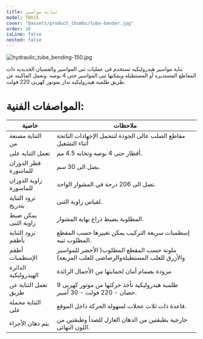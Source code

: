 ```yaml
---
title: ثناية مواسير
model: TB015
cover: "@assets/product_thumbs/tube-bender.jpg"
order: 30
isLine: false
nested: false
---
```


![hydraulic_tube_bending-150.jpg](@assets/article_images/tube-bender/hydraulic_tube_bending-150.jpg)

ثناية مواسير هيدروليكيه تستخدم فى عمليات ثنى المواسير والقضبان الحديديه ذات المقاطع المستديره أو المستطيله ويمكنها ثنى المواسير حتى 4 بوصه .وتعمل الماكينه عن طريق طلمبة هيدروليكيه تدار بموتور كهربى 220 فولت.

# المواصفات الفنية:

| خاصية                  | ملاحظات                                                                                  |
| ---------------------- | ---------------------------------------------------------------------------------------- |
| الثناية مصنعة من       | مقاطع الصلب عالى الجودة لتتحمل الإجهادات الناتجة أثناء التشغيل                           |
| تعمل الثنايه على       | أقطار حتى 4 بوصه وتخانه 4.5 مم.                                                          |
| قطر الدوران للماسورة   | يصل الى 30 سم.                                                                           |
| زاوية الدوران للماسورة | تصل الى 206 درجة في المشوار الواحد.                                                      |
| تزود الثناية بتدريج    | لقياس زاوية الثنى.                                                                       |
| يمكن ضبط زاوية الثنى   | المطلوبة بضبط ذراع نهاية المشوار.                                                        |
| تزود الثناية بأطقم     | إسطمبات سريعة التركيب يمكن تغييرها حسب المقطع المطلوب ثنيه.                              |
| أطقم الإسطمبات         | ملونة حسب المقطع المطلوب( الأخضر للمواسير والأزرق للعلب المستطيلةوالرصاصى للعلب المربعة) |
| الدائرة الهيدروليكية   | مزودة بصمام أمان لحمايتها من الأحمال الزائدة                                             |
| تعمل الثناية عن طريق   | طلمبة هيدروليكية تأخذ حركتها من موتور كهربى 9 حصان - 220 فولت - 30 أمبير.                |
| الثناية محملة على      | قاعدة ذات ثلاث عجلات لسهولة الحركة داخل الموقع.                                          |
| يتم دهان الأجزاء       | خارجية بطبقتين من الدهان العازل للصدأ وطبقتين من اللون النهائى.                          |
